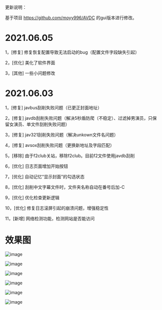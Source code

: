 更新说明：

基于项目 https://github.com/moyy996/AVDC 的gui版本进行修改。

2021.06.05
===========================================================================================
1，[修复] 修复恢复配置导致无法启动的bug（配置文件字段缺失引起）

2，[优化] 美化了软件界面

3，[其他] 一些小问题修改


2021.06.03
===========================================================================================
1，[修复] javbus刮削失败问题（已更正封面地址）

2，[修复] javdb刮削失败问题（解决5秒盾防爬（不稳定）、过滤掉男演员，只保留女演员、单文件刮削失败问题）

3，[修复] jav321刮削失败问题（解决unkown文件名问题）

4，[修复] avsox刮削失败问题（更换新地址及字段匹配）

5，[移除] 由于f2club关站，移除f2club。目前f2文件使用javdb刮削

6，[优化] 日志页面增加开始按钮

7，[优化] 自动记忆“显示封面”的勾选状态

8，[优化] 刮削中文字幕文件时，文件夹名称自动在番号后加-C

9，[优化] 优化检查更新逻辑

10，[优化] 修复日志滚屏引起的崩溃问题，增强稳定性

11，[新增] 网络检测功能，检测网站是否能访问

效果图
===========================================================================================

![image](https://user-images.githubusercontent.com/24836174/120846095-3e920f00-c5a4-11eb-89f7-06b7671b47e1.png)

![image](https://user-images.githubusercontent.com/24836174/120846177-55386600-c5a4-11eb-8345-1e07e43388b3.png)

![image](https://user-images.githubusercontent.com/24836174/120846265-726d3480-c5a4-11eb-88b5-af22dbe93bcd.png)

![image](https://user-images.githubusercontent.com/24836174/120846310-82851400-c5a4-11eb-864c-d360d70cb420.png)

![image](https://user-images.githubusercontent.com/24836174/120846347-92045d00-c5a4-11eb-97f1-98a4894c7aff.png)

![image](https://user-images.githubusercontent.com/24836174/120846414-a7798700-c5a4-11eb-9b67-0d74601c1ffa.png)





